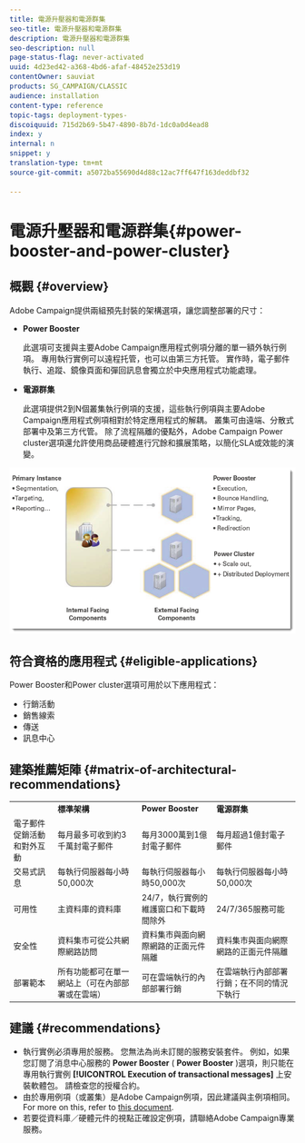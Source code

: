 ```yaml
---
title: 電源升壓器和電源群集
seo-title: 電源升壓器和電源群集
description: 電源升壓器和電源群集
seo-description: null
page-status-flag: never-activated
uuid: 4d23ed42-a368-4bd6-afaf-48452e253d19
contentOwner: sauviat
products: SG_CAMPAIGN/CLASSIC
audience: installation
content-type: reference
topic-tags: deployment-types-
discoiquuid: 715d2b69-5b47-4890-8b7d-1dc0a0d4ead8
index: y
internal: n
snippet: y
translation-type: tm+mt
source-git-commit: a5072ba55690d4d88c12ac7ff647f163deddbf32

---
```



# 電源升壓器和電源群集{#power-booster-and-power-cluster}

## 概觀 {#overview}

Adobe Campaign提供兩組預先封裝的架構選項，讓您調整部署的尺寸：

* **Power Booster**

   此選項可支援與主要Adobe Campaign應用程式例項分離的單一額外執行例項。 專用執行實例可以遠程托管，也可以由第三方托管。 實作時，電子郵件執行、追蹤、鏡像頁面和彈回訊息會獨立於中央應用程式功能處理。

* **電源群集**

   此選項提供2到N個叢集執行例項的支援，這些執行例項與主要Adobe Campaign應用程式例項相對於特定應用程式的解耦。 叢集可由遠端、分散式部署中及第三方代管。 除了流程隔離的優點外，Adobe Campaign Power cluster選項還允許使用商品硬體進行冗餘和擴展策略，以簡化SLA或效能的演變。

![](assets/architectural_options_diagram.png)

## 符合資格的應用程式 {#eligible-applications}

Power Booster和Power cluster選項可用於以下應用程式：

* 行銷活動
* 銷售線索
* 傳送
* 訊息中心

## 建築推薦矩陣 {#matrix-of-architectural-recommendations}

<table> 
 <tbody> 
  <tr> 
   <td> </td> 
   <td> <strong>標準架構</strong><br /> </td> 
   <td> <strong>Power Booster</strong><br /> </td> 
   <td> <strong>電源群集</strong><br /> </td> 
  </tr> 
  <tr> 
   <td> 電子郵件促銷活動和對外互動<br /> </td> 
   <td> 每月最多可收到約3千萬封電子郵件<br /> </td> 
   <td> 每月3000萬到1億封電子郵件<br /> </td> 
   <td> 每月超過1億封電子郵件<br /> </td> 
  </tr> 
  <tr> 
   <td> 交易式訊息<br /> </td> 
   <td> 每執行伺服器每小時50,000次<br /> </td> 
   <td> 每執行伺服器每小時50,000次<br /> </td> 
   <td> 每執行伺服器每小時50,000次<br /> </td> 
  </tr> 
  <tr> 
   <td> 可用性<br /> </td> 
   <td> 主資料庫的資料庫<br /> </td> 
   <td> 24/7，執行實例的維護窗口和下載時間除外<br /> </td> 
   <td> 24/7/365服務可能<br /> </td> 
  </tr> 
  <tr> 
   <td> 安全性<br /> </td> 
   <td> 資料集市可從公共網際網路訪問<br /> </td> 
   <td> 資料集市與面向網際網路的正面元件隔離<br /> </td> 
   <td> 資料集市與面向網際網路的正面元件隔離<br /> </td> 
  </tr> 
  <tr> 
   <td> 部署範本<br /> </td> 
   <td> 所有功能都可在單一網站上（可在內部部署或在雲端）<br /> </td> 
   <td> 可在雲端執行的內部部署行銷<br /> </td> 
   <td> 在雲端執行內部部署行銷；在不同的情況下執行<br /> </td> 
  </tr> 
 </tbody> 
</table>

## 建議 {#recommendations}

* 執行實例必須專用於服務。 您無法為尚未訂閱的服務安裝套件。 例如，如果您訂閱了消息中心服務的 **Power Booster** ( **Power Booster** )選項，則只能在專用執行實例 **[!UICONTROL Execution of transactional messages]** 上安裝軟體包。 請檢查您的授權合約。
* 由於專用例項（或叢集）是Adobe Campaign例項，因此建議與主例項相同。 For more on this, refer to [this document](../../production/using/foreword.md).
* 若要從資料庫／硬體元件的視點正確設定例項，請聯絡Adobe Campaign專業服務。

